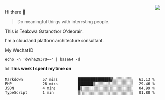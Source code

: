<img align="right" src="https://github-readme-stats.vercel.app/api?username=Teakowa&show_icons=true&icon_color=2f80ed&text_color=718096&bg_color=ffffff&hide_title=true" />

Hi there 👋

> Do meaningful things with interesting people.

This is Teakowa Gatanothor O'deorain.

I'm a cloud and platform architecture consultant.

My Wechat ID

```
echo -n 'dGVha293YQ==' | base64 -d
```

📊 **This week I spent my time on**
<!--START_SECTION:waka-->
```text
Markdown         57 mins         ███████████████▓░░░░░░░░░   63.13 % 
PHP              26 mins         ███████▒░░░░░░░░░░░░░░░░░   29.46 % 
JSON             4 mins          █▒░░░░░░░░░░░░░░░░░░░░░░░   04.99 % 
TypeScript       1 min           ▒░░░░░░░░░░░░░░░░░░░░░░░░   01.80 % 
```
<!--END_SECTION:waka-->
